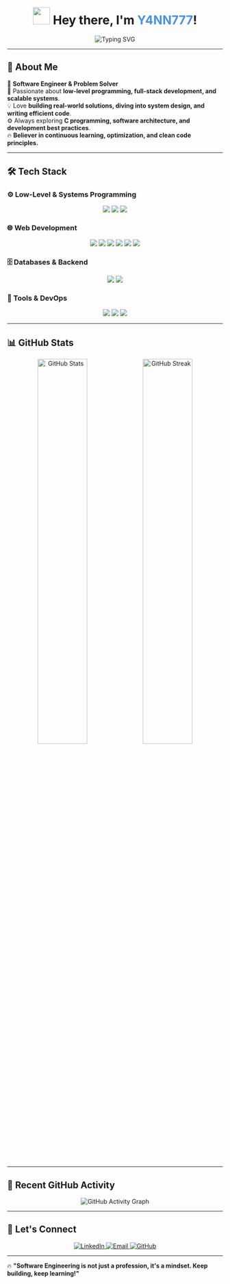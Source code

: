 <!-- 🚀 Stylish Animated Header -->
<h1 align="center">
  <img src="https://media.giphy.com/media/hvRJCLFzcasrR4ia7z/giphy.gif" width="40px"> 
  Hey there, I'm <span style="color:#4A90E2;">Y4NN777</span>!  
</h1>  

<p align="center">
  <img src="https://readme-typing-svg.herokuapp.com?font=Fira+Code&size=24&pause=1000&color=36BCF7&center=true&vCenter=true&width=650&lines=Software+Engineer+%7C+Problem+Solver;Low-Level+%26+Full-Stack+Developer;Tech+Explorer+%7C+Lifelong+Learner" alt="Typing SVG" />
</p>  

---

<!-- 🎯 About Me Section -->
## 🌟 About Me  

🎯 **Software Engineer & Problem Solver**  
🚀 Passionate about **low-level programming, full-stack development, and scalable systems**.  
💡 Love **building real-world solutions, diving into system design, and writing efficient code**.  
⚙️ Always exploring **C programming, software architecture, and development best practices**.  
🔥 **Believer in continuous learning, optimization, and clean code principles.**  

---

<!-- 🛠️ Tech Stack with Icons & Spacing -->
## 🛠️ Tech Stack  

### **⚙️ Low-Level & Systems Programming**  
<p align="center">
  <img src="https://img.shields.io/badge/C-00599C?style=for-the-badge&logo=c&logoColor=white"/>
  <img src="https://img.shields.io/badge/Linux-FCC624?style=for-the-badge&logo=linux&logoColor=black"/>
  <img src="https://img.shields.io/badge/Bash-4EAA25?style=for-the-badge&logo=gnu-bash&logoColor=white"/>
</p>

### **🌐 Web Development**  
<p align="center">
  <img src="https://img.shields.io/badge/HTML5-E34F26?style=for-the-badge&logo=html5&logoColor=white"/>
  <img src="https://img.shields.io/badge/CSS3-1572B6?style=for-the-badge&logo=css3&logoColor=white"/>
  <img src="https://img.shields.io/badge/Bootstrap-563D7C?style=for-the-badge&logo=bootstrap&logoColor=white"/>
  <img src="https://img.shields.io/badge/JavaScript-F7DF1E?style=for-the-badge&logo=javascript&logoColor=black"/>
  <img src="https://img.shields.io/badge/Laravel-FF2D20?style=for-the-badge&logo=laravel&logoColor=white"/>
  <img src="https://img.shields.io/badge/Flask-000000?style=for-the-badge&logo=flask&logoColor=white"/>
</p>

### **🗄️ Databases & Backend**  
<p align="center">
  <img src="https://img.shields.io/badge/SQLite-003B57?style=for-the-badge&logo=sqlite&logoColor=white"/>
  <img src="https://img.shields.io/badge/MySQL-4479A1?style=for-the-badge&logo=mysql&logoColor=white"/>
</p>

### **🚀 Tools & DevOps**  
<p align="center">
  <img src="https://img.shields.io/badge/Git-F05032?style=for-the-badge&logo=git&logoColor=white"/>
  <img src="https://img.shields.io/badge/GitHub-181717?style=for-the-badge&logo=github&logoColor=white"/>
  <img src="https://img.shields.io/badge/Docker-2496ED?style=for-the-badge&logo=docker&logoColor=white"/>
</p>

---

<!-- 📊 GitHub Stats Section -->
## 📊 GitHub Stats  

<p align="center">
  <img src="https://github-readme-stats.vercel.app/api?username=Y4NN777&show_icons=true&theme=tokyonight&hide_border=true" width="48%" alt="GitHub Stats">
  <img src="https://github-readme-streak-stats.herokuapp.com/?user=Y4NN777&theme=tokyonight&hide_border=true" width="48%" alt="GitHub Streak">
</p>

---

<!-- 🎵 Activity Graph -->
## 🚀 Recent GitHub Activity  

<p align="center">
  <img src="https://github-readme-activity-graph.vercel.app/graph?username=Y4NN777&theme=tokyo-night&hide_border=true" alt="GitHub Activity Graph">
</p>

---

<!-- 📡 Connect With Me Section -->
## 📡 Let's Connect  
<p align="center">
  <a href="https://www.linkedin.com/in/Y4NN777">
    <img src="https://img.shields.io/badge/LinkedIn-0077B5?style=for-the-badge&logo=linkedin&logoColor=white" alt="LinkedIn">
  </a>
  <a href="mailto:your-email@example.com">
    <img src="https://img.shields.io/badge/Email-D14836?style=for-the-badge&logo=gmail&logoColor=white" alt="Email">
  </a>
  <a href="https://github.com/Y4NN777">
    <img src="https://img.shields.io/badge/GitHub-100000?style=for-the-badge&logo=github&logoColor=white" alt="GitHub">
  </a>
</p>

---

🔥 **"Software Engineering is not just a profession, it's a mindset. Keep building, keep learning!"**  


